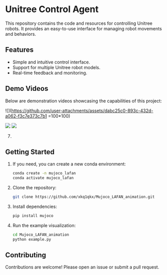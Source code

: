 # Unitree Control Agent

This repository contains the code and resources for controlling Unitree robots. It provides an easy-to-use interface for managing robot movements and behaviors.

## Features

- Simple and intuitive control interface.
- Support for multiple Unitree robot models.
- Real-time feedback and monitoring.

## Demo Videos

Below are demonstration videos showcasing the capabilities of this project:


![](https://github.com/user-attachments/assets/dabc25c0-893c-432d-a062-f3c7e373c7b1 =100*100)

![](https://github.com/user-attachments/assets/6b8a8a2b-f07f-4985-ad9c-de1964990c03)
![](https://github.com/user-attachments/assets/cb3a9be4-25aa-4f81-ae13-ae2c65d68fbf)




7. 
## Getting Started
1. If you need, you can create a new conda environment:
    ```bash
    conda create -n mujoco_lafan
    conda activate mujoco_lafan
    ```
1. Clone the repository:
    ```bash
    git clone https://github.com/xkq1qkx/Mujoco_LAFAN_animation.git
    ```
2. Install dependencies:
    ```bash
    pip install mujoco
    ```
3. Run the example visualization:
    ```bash
    cd Mujoco_LAFAN_animation
    python example.py
    ```


## Contributing

Contributions are welcome! Please open an issue or submit a pull request.

